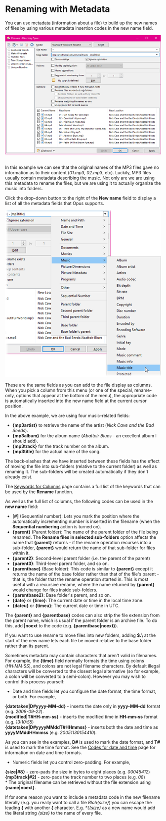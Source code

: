 # Renaming with Metadata

You can use metadata (information about a file) to build up the new names of files by using various metadata insertion codes in the new name field.

![](/Manual/images/media/renaming_with_metadata.png) 

In this example we can see that the original names of the MP3 files gave no information as to their content (*01.mp3*, *02.mp3*, etc). Luckily, MP3 files usually contain metadata describing the music. Not only are we are using this metadata to rename the files, but we are using it to actually organize the music into folders.

Click the drop-down button to the right of the **New name** field to display a list of all the metadata fields that Opus supports.

![](/Manual/images/media/rename_metadata_menu.png)

These are the same fields as you can add to the file display as columns. When you pick a column from this menu (or one of the special, rename-only, options that appear at the bottom of the menu), the appropriate code is automatically inserted into the new name field at the current cursor position.

In the above example, we are using four music-related fields:

- **{mp3artist}** to retrieve the name of the artist (*Nick Cave and the Bad Seeds*).
- **{mp3album}** for the album name (*Abattoir Blues* - an excellent album I should add).
- **{mp3track}** for the track number on the album.
- **{mp3title}** for the actual name of the song.

The back-slashes that we have inserted between these fields has the effect of moving the file into sub-folders (relative to the current folder) as well as renaming it. The sub-folders will be created automatically if they don't already exist.

The [Keywords for Columns](/Manual/reference/metadata_keywords/keywords_for_columns.md) page contains a full list of the keywords that can be used by the **Rename** function.

As well as the full list of columns, the following codes can be used in the **new name** field:

- **\[#\]** (Sequential number): Lets you mark the position where the automatically incrementing number is inserted in the filename (when the **Sequential numbering** action is turned on).
- **{parent}** (Parent folder): The name of the parent folder of the file being renamed. The **Rename files in selected sub-folders** option affects the name that **{parent}** returns - if the rename operation recurses into a sub-folder, **{parent}** would return the name of that sub-folder for files within it.
- **{parent2}**: Second-level parent folder (i.e. the parent of the parent)
- **{parent3}**: Third-level parent folder, and so on.
- **{parentbase}** (Base folder): This code is similar to **{parent}** except it returns the name of the base folder rather than that of the file's parent - that is, the folder that the rename operation started in. This is most useful with a recursive rename, where the name returned by **{parent}** would change for files inside sub-folders.
- **{parentbase2}**: Base folder's parent, and so on.
- **{date}** or **{time}**: The current date or time in the local time zone.
- **{dateu}** or **{timeu}**: The current date or time in UTC.

The **{parent}** and **{parentbase}** codes can also strip the file extension from the parent name, which is usual if the parent folder is an archive file. To do this, add **\|noext** to the code (e.g. **{parentbase\|noext}**).

If you want to use rename to move files into new folders, adding **\$.\\** at the start of the new name lets each file be moved relative to the base folder rather than its parent.

Sometimes metadata may contain characters that aren't valid in filenames. For example, the **{time}** field normally formats the time using colons (*HH:MM:SS*), and colons are not legal filename characters. By default illegal characters will be converted to the closest legal alternative (so for example, a colon will be converted to a semi-colon). However you may wish to control this process yourself:

- Date and time fields let you configure the date format, the time format, or both. For example,

**{datetaken\|D#yyyy-MM-dd}** - inserts the date only in **yyyy-MM-dd** format (e.g. *2008-09-22*).  
**{modified\|T#HH-mm-ss}** - inserts the modified time in **HH-mm-ss** format (e.g. *13:10:55*)  
**{datetaken\|D#yyyyMMddT#HHmmss}** - inserts both the date and time as **yyyyMMddHHmmss** (e.g. *20051130154410*).

As you can see in the examples, **D#** is used to mark the date format, and **T#** is used to mark the time format. See the [Codes for date and time](/Manual/reference/command_reference/external_control_codes/codes_for_date_and_time.md) page for information on date and time formats.

- Numeric fields let you control zero-padding. For example,

**{size\|#8}** - zero-pads the size in bytes to eight places (e.g. *00045412*)  
**{mp3track\|#2)** - zero-pads the track number to two places (e.g. *08*)  
\* The original filename can be retrieved without the file extension using **{name\|noext}**.

If for some reason you want to include a metadata code in the new filename literally (e.g. you really want to call a file *Blah{size}*) you can escape the leading **{** with another **{** character. E.g. *\*{{size}* as a new name would add the literal string *{size}* to the name of every file.
